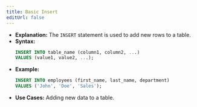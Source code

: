 ```yaml
---
title: Basic Insert
editUrl: false
---
```


* **Explanation:** The `INSERT` statement is used to add new rows to a table.
* **Syntax:**
  ```sql
  INSERT INTO table_name (column1, column2, ...)
  VALUES (value1, value2, ...);
  ```
* **Example:**
  ```sql
  INSERT INTO employees (first_name, last_name, department)
  VALUES ('John', 'Doe', 'Sales');
  ```
* **Use Cases:** Adding new data to a table.

